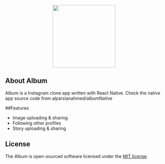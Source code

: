 <p align="center"><img src="https://i.ibb.co/hmTYML5/album.png" width="200"></p>

## About Album

Album is a Instagram clone app written with React Native. Check the native app source code from alparslanahmed/albumNative

##Features
- Image uploading & sharing
- Following other profiles
- Story uploading & sharing

## License

The Album is open-sourced software licensed under the [MIT license](https://opensource.org/licenses/MIT).
